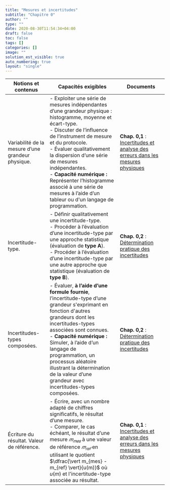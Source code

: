 ```yaml
---
title: "Mesures et incertitudes"
subtitle: "Chapitre 0"
author: ""
type: ""
date: 2020-08-30T11:54:34+04:00
draft: false
toc: false
tags: []
categories: []
image: ""
solution_est_visible: true
auto_numbering: true
layout: "single"
---
```


| Notions et contenus | Capacités exigibles | Documents |
|-|-|-|
| Variabilité de la mesure d’une grandeur physique. | - Exploiter une série de mesures indépendantes d’une grandeur physique : histogramme, moyenne et écart-type.<br />  - Discuter de l’influence de l’instrument de mesure et du protocole.<br /> - Évaluer qualitativement la dispersion d’une série de mesures indépendantes.<br /> - **Capacité numérique :** Représenter l’histogramme associé à une série de mesures à l’aide d’un tableur ou d'un langage de programmation. | **Chap. 0,1**&nbsp;: [Incertitudes et analyse des erreurs dans les mesures physiques](0-1-analyse-erreurs-mesures) |
| Incertitude-type. | - Définir qualitativement une incertitude-type.<br /> - Procéder à l’évaluation d’une incertitude-type par une approche statistique (évaluation de **type A**).<br /> - Procéder à l’évaluation d’une incertitude-type par une autre approche que statistique (évaluation de **type B**).    | **Chap. 0,2**&nbsp;: [Détermination pratique des incertitudes](0-2-determination-pratique-incertitudes)  |
| Incertitudes-types composées. | - Évaluer, **à l’aide d’une formule fournie**, l’incertitude-type d’une grandeur s'exprimant en fonction d'autres grandeurs dont les incertitudes-types associées sont connues.<br /> - **Capacité numérique :** Simuler, à l’aide d’un langage de programmation, un processus aléatoire illustrant la détermination de la valeur d’une grandeur avec incertitudes-types composées.         | **Chap. 0,2**&nbsp;: [Détermination pratique des incertitudes](0-2-determination-pratique-incertitudes)  |
| Écriture du résultat. Valeur de référence.    | - Écrire, avec un nombre adapté de chiffres significatifs, le résultat d’une mesure.<br /> - Comparer, le cas échéant, le résultat d’une mesure $𝑚_{𝑚𝑒𝑠}$ à une valeur de référence $𝑚_{𝑟𝑒𝑓}$ en utilisant le quotient $\dfrac{\vert m_{mes} - m_{ref} \vert}{u(m)}$ où $u(m)$ et l'incertitude-type associée au résultat.                 | **Chap. 0,1**&nbsp;: [Incertitudes et analyse des erreurs dans les mesures physiques](0-1-analyse-erreurs-mesures) |

